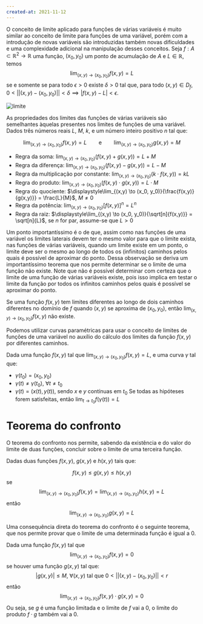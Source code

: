 ```yaml
---
created-at: 2021-11-12
---
```

O conceito de limite aplicado para funções de várias variáveis é muito similar ao conceito de limite para funções de uma variável, porém com a introdução de novas variáveis são introduzidas também novas dificuldades e uma complexidade adicional na manipulação desses conceitos.
Seja $f: A \subset \mathbb{R}^2 \to \mathbb{R}$ uma função, $(x_0, y_0)$ um ponto de acumulação de $A$ e $L \in \mathbb{R}$, temos
$$
    \lim_{(x,y) \to (x_0, y_0)}{f(x,y)} = L
$$
se e somente se para todo $\epsilon > 0$ existe $\delta > 0$ tal que, para todo $(x,y) \in D_f$, $0 < ||(x,y) - (x_0, y_0)|| < \delta \implies |f(x,y) - L| < \epsilon$.

![limite](limitevariasvariaveis.png)

As propriedades dos limites das funções de várias variáveis são semelhantes àquelas presentes nos limites de funções de uma variável. Dados três números reais $L$, $M$, $k$, e um número inteiro positivo $n$ tal que:

$$
\lim_{(x,y) \to (x_0, y_0)}{f(x,y)} = L \qquad \text{e} \qquad\lim_{(x,y) \to (x_0, y_0)}{g(x,y)} = M
$$

- Regra da soma: $\displaystyle\lim_{(x,y) \to (x_0, y_0)}{(f(x,y) + g(x,y))} = L + M$
- Regra da diferença: $\displaystyle\lim_{(x,y) \to (x_0, y_0)}{(f(x,y) - g(x,y))} = L - M$
- Regra da multiplicação por constante: $\displaystyle\lim_{(x,y) \to (x_0, y_0)}{(k \cdot f(x,y))} = kL$
- Regra do produto: $\displaystyle\lim_{(x,y) \to (x_0, y_0)}{(f(x,y) \cdot g(x,y))} = L \cdot M$
- Regra do quociente: $\displaystyle\lim_{(x,y) \to (x_0, y_0)}{\frac{f(x,y)}{g(x,y)}} = \frac{L}{M}$, $M \neq 0$
- Regra da potência: $\displaystyle\lim_{(x,y) \to (x_0, y_0)}{[f(x,y)]^n} = L^n$
- Regra da raiz: $\displaystyle\lim_{(x,y) \to (x_0, y_0)}{\sqrt[n]{f(x,y)}} = \sqrt[n]{L}$, se $n$ for par, assume-se que $L > 0$

Um ponto importantíssimo é o de que, assim como nas funções de uma variável os limites laterais devem ter o mesmo valor para que o limite exista, nas funções de várias variáveis, quando um limite existe em um ponto, o limite deve ser o mesmo ao longo de todos os (infinitos) caminhos pelos quais é possível de aproximar do ponto. Dessa observação se deriva um importantíssimo teorema que nos permite determinar se o limite de uma função não existe. Note que não é possível determinar com certeza que o limite de uma função de várias variáveis existe, pois isso implica em testar o limite da função por todos os infinitos caminhos pelos quais é possível se aproximar do ponto.

Se uma função $f(x,y)$ tem limites diferentes ao longo de dois caminhos diferentes no domínio de $f$ quando $(x,y)$ se aproxima de $(x_0, y_0)$, então $\displaystyle\lim_{(x,y) \to (x_0, y_0)}{f(x,y)}$ não existe.

Podemos utilizar curvas paramétricas para usar o conceito de limites de funções de uma variável no auxílio do cálculo dos limites da função $f(x,y)$ por diferentes caminhos.

Dada uma função $f(x,y)$ tal que $\lim_{(x,y) \to (x_0, y_0)}{f(x,y)}=L$, e uma curva $\gamma$ tal que:
- $\gamma (t_0) = (x_0, y_0)$
- $\gamma (t) \neq \gamma (t_0)$, $\forall t \neq t_0$
- $\gamma (t) = (x(t), y(t))$, sendo $x$ e $y$ contínuas em $t_0$
Se todas as hipóteses forem satisfeitas, então $\lim_{t \to t_0}{f(\gamma (t))}=L$

# Teorema do confronto
O teorema do confronto nos permite, sabendo da existência e do valor do limite de duas funções, concluir sobre o limite de uma terceira função.

Dadas duas funções $f(x,y)$, $g(x,y)$ e $h(x,y)$ tais que:

$$
f(x,y) \leq g(x,y) \leq h(x,y)
$$
se
$$
\lim_{(x,y) \to (x_0, y_0)}{f(x,y)}=\lim_{(x,y) \to (x_0, y_0)}{h(x,y)}=L
$$
então
$$
\lim_{(x,y) \to (x_0, y_0)}{g(x,y)}=L
$$

Uma consequência direta do teorema do confronto é o seguinte teorema, que nos permite provar que o limite de uma determinada função é igual a $0$.

Dada uma função $f(x,y)$ tal que
$$
\lim_{(x,y) \to (x_0, y_0)}{f(x,y)}=0
$$
se houver uma função $g(x,y)$ tal que:
$$
|g(x,y)| \leq M\text{, } \forall (x,y) \text{ tal que } 0 < ||(x,y) - (x_0,y_0)|| < r
$$
então
$$
\lim_{(x,y) \to (x_0, y_0)}{f(x,y) \cdot g(x,y)}=0
$$
Ou seja, se $g$ é uma função limitada e o limite de $f$ vai a $0$, o limite do produto $f \cdot g$ também vai a $0$.
